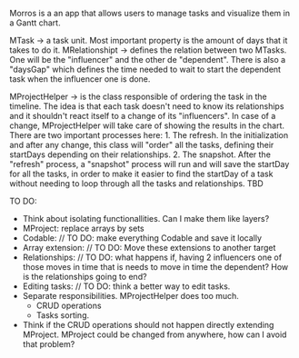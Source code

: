 Morros is a an app that allows users to manage tasks and visualize them in a Gantt chart.

MTask -> a task unit. Most important property is the amount of days that it takes to do it.
MRelationshipt -> defines the relation between two MTasks. One will be the "influencer" and the other de "dependent". There is also a "daysGap" which defines the time needed to wait to start the dependent task when the influencer one is done.

MProjectHelper -> is the class responsible of ordering the task in the timeline.
    The idea is that each task doesn't need to know its relationships and it shouldn't react itself to a change of its "influencers". In case of a change, MProjectHelper will take care of showing the results in the chart.
    There are two important processes here:
        1. The refresh. In the initialization and after any change, this class will "order" all the tasks, defining their startDays depending on their relationships.
        2. The snapshot. After the "refresh" process, a "snapshot" process will run and will save the startDay for all the tasks, in order to make it easier to find the startDay of a task without needing to loop through all the tasks and relationships. TBD
        

TO DO:

- Think about isolating functionallities. Can I make them like layers?
- MProject: replace arrays by sets
- Codable: // TO DO: make everything Codable and save it locally
- Array extension: // TO DO: Move these extensions to another target
- Relationships: // TO DO: what happens if, having 2 influencers one of those moves in time that is needs to move in time the dependent? How is the relationships going to end?
- Editing tasks: // TO DO: think a better way to edit tasks.
- Separate responsibilities. MProjectHelper does too much.
    - CRUD operations
    - Tasks sorting.
- Think if the CRUD operations should not happen directly extending MProject. MProject could be changed from anywhere, how can I avoid that problem? 
    
